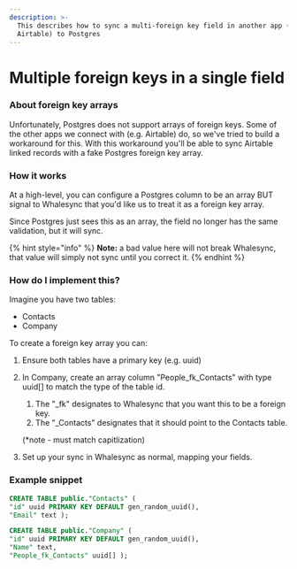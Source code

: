 ```yaml
---
description: >-
  This describes how to sync a multi-foreign key field in another app (e.g.
  Airtable) to Postgres
---
```


# Multiple foreign keys in a single field

### **About foreign key arrays**

Unfortunately, Postgres does not support arrays of foreign keys. Some of the other apps we connect with (e.g. Airtable) do, so we've tried to build a workaround for this. With this workaround you'll be able to sync Airtable linked records with a fake Postgres foreign key array.

### **How it works**

At a high-level, you can configure a Postgres column to be an array BUT signal to Whalesync that you'd like us to treat it as a foreign key array.

Since Postgres just sees this as an array, the field no longer has the same validation, but it will sync.

{% hint style="info" %}
**Note:** a bad value here will not break Whalesync, that value will simply not sync until you correct it.&#x20;
{% endhint %}

### **How do I implement this?**

Imagine you have two tables:

* Contacts
* Company

To create a foreign key array you can:

1. Ensure both tables have a primary key (e.g. uuid)
2.  In Company,  create an array column "People\_fk\_Contacts" with type uuid\[] to match the type of the table id.

    1. The "\_fk" designates to Whalesync that you want this to be a foreign key.
    2. The "\_Contacts" designates that it should point to the Contacts table.

    (\*note - must match capitlization)
3. Set up your sync in Whalesync as normal, mapping your fields.

### **Example snippet**

```sql
CREATE TABLE public."Contacts" (
"id" uuid PRIMARY KEY DEFAULT gen_random_uuid(),
"Email" text );

CREATE TABLE public."Company" (
"id" uuid PRIMARY KEY DEFAULT gen_random_uuid(),
"Name" text,
"People_fk_Contacts" uuid[] );
```

